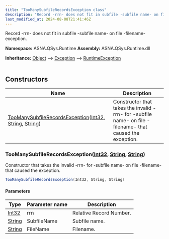 ```yaml
---
title: "TooManySubfileRecordsException class"
description: "Record -rrn- does not fit in subfile -subfile name- on file -filename- exception. "
last_modified_at: 2024-08-08T21:41:46Z
---
```


Record -rrn- does not fit in subfile -subfile name- on file -filename- exception.

**Namespace:** ASNA.QSys.Runtime
**Assembly:** ASNA.QSys.Runtime.dll

**Inheritance:** [Object](https://docs.microsoft.com/en-us/dotnet/api/system.object) --> [Exception](https://docs.microsoft.com/en-us/dotnet/api/system.exception) --> [RuntimeException](/reference/runtime/qsys-runtime/runtime-exception.html)
<br>
<br>

## Constructors

| Name | Description |
| --- | --- |
| [TooManySubfileRecordsException](#toomanysubfilerecordsexceptionint32-string-string)([Int32](https://docs.microsoft.com/en-us/dotnet/api/system.int32), [String](https://docs.microsoft.com/en-us/dotnet/api/system.string), [String](https://docs.microsoft.com/en-us/dotnet/api/system.string)) | Constructor that takes the invalid -rrn- for -subfile name- on file -filename- that caused the exception. 

### TooManySubfileRecordsException([Int32](https://docs.microsoft.com/en-us/dotnet/api/system.int32), [String](https://docs.microsoft.com/en-us/dotnet/api/system.string), [String](https://docs.microsoft.com/en-us/dotnet/api/system.string))

Constructor that takes the invalid -rrn- for -subfile name- on file -filename- that caused the exception. 

```cs
TooManySubfileRecordsException(Int32, String, String)
```

#### Parameters

| Type | Parameter name | Description
| --- | --- | ---
| [Int32](https://docs.microsoft.com/en-us/dotnet/api/system.int32) | rrn | Relative Record Number.
| [String](https://docs.microsoft.com/en-us/dotnet/api/system.string) | SubfileName | Subfile name.
| [String](https://docs.microsoft.com/en-us/dotnet/api/system.string) | FileName | Filename.
